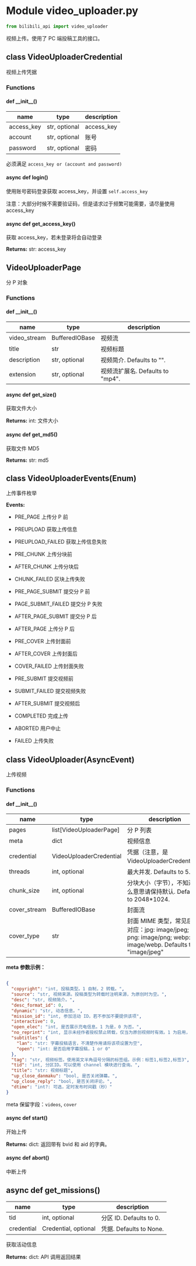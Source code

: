 # Module video_uploader.py

```python
from bilibili_api import video_uploader
```

视频上传。使用了 PC 端投稿工具的接口。

## class VideoUploaderCredential

视频上传凭据

### Functions

#### def \_\_init\_\_()

| name       | type          | description |
| ---------- | ------------- | ----------- |
| access_key | str, optional | access_key  |
| account    | str, optional | 账号        |
| password   | str, optional | 密码        |

必须满足 `access_key or (account and password)`

#### async def login()

使用账号密码登录获取 access_key，并设置 `self.access_key`

注意：大部分时候不需要验证码，但是请求过于频繁可能需要，请尽量使用 access_key

#### async def get_access_key()

获取 access_key，若未登录将会自动登录

**Returns:** str: access_key

## VideoUploaderPage

分 P 对象

### Functions

#### def \_\_init\_\_()

| name         | type           | description                      |
| ------------ | -------------- | -------------------------------- |
| video_stream | BufferedIOBase | 视频流                           |
| title        | str            | 视频标题                         |
| description  | str, optional  | 视频简介. Defaults to "".        |
| extension    | str, optional  | 视频流扩展名. Defaults to "mp4". |

#### async def get_size()

获取文件大小

**Returns:** int: 文件大小

#### async def get_md5()

获取文件 MD5

**Returns:** str: md5

## class VideoUploaderEvents(Enum)

上传事件枚举

 **Events:**

+ PRE_PAGE 上传分 P 前

+ PREUPLOAD 获取上传信息

+ PREUPLOAD_FAILED 获取上传信息失败

+ PRE_CHUNK 上传分块前

+ AFTER_CHUNK 上传分块后

+ CHUNK_FAILED 区块上传失败

+ PRE_PAGE_SUBMIT 提交分 P 前

+ PAGE_SUBMIT_FAILED 提交分 P 失败

+ AFTER_PAGE_SUBMIT 提交分 P 后

+ AFTER_PAGE 上传分 P 后

+ PRE_COVER 上传封面前

+ AFTER_COVER 上传封面后

+ COVER_FAILED 上传封面失败

+ PRE_SUBMIT 提交视频前

+ SUBMIT_FAILED 提交视频失败

+ AFTER_SUBMIT 提交视频后

+ COMPLETED 完成上传

+ ABORTED 用户中止

+ FAILED 上传失败

## class VideoUploader(AsyncEvent)

上传视频

### Functions

#### def \_\_init\_\_()

| name         | type                    | description                                                  |
| ------------ | ----------------------- | ------------------------------------------------------------ |
| pages        | list[VideoUploaderPage] | 分 P 列表                                                    |
| meta         | dict                    | 视频信息                                                     |
| credential   | VideoUploaderCredential | 凭据（注意，是 VideoUploaderCredential）                     |
| threads      | int, optional           | 最大并发. Defaults to 5.                                     |
| chunk_size   | int, optional           | 分块大小（字节），不知道什么意思请保持默认. Defaults to 2048*1024. |
| cover_stream | BufferedIOBase          | 封面流                                                       |
| cover_type   | str                     | 封面 MIME 类型，常见后缀对应：jpg: image/jpeg; png: image/png; webp: image/webp. Defaults to "image/jpeg" |

**meta 参数示例：**

```json

{
  "copyright": "int, 投稿类型。1 自制，2 转载。",
  "source": "str, 视频来源。投稿类型为转载时注明来源，为原创时为空。",
  "desc": "str, 视频简介。",
  "desc_format_id": 0,
  "dynamic": "str, 动态信息。",
  "mission_id": "int, 参加活动 ID，若不参加不要提供该项",
  "interactive": 0,
  "open_elec": "int, 是否展示充电信息。1 为是，0 为否。",
  "no_reprint": "int, 显示未经作者授权禁止转载，仅当为原创视频时有效。1 为启用，0 为关闭。",
  "subtitles": {
    "lan": "str: 字幕投稿语言，不清楚作用请将该项设置为空",
    "open": "int: 是否启用字幕投稿，1 or 0"
  },
  "tag": "str, 视频标签。使用英文半角逗号分隔的标签组。示例：标签1,标签2,标签3",
  "tid": "int, 分区ID。可以使用 channel 模块进行查询。",
  "title": "str: 视频标题",
  "up_close_danmaku": "bool, 是否关闭弹幕。",
  "up_close_reply": "bool, 是否关闭评论。",
  "dtime": "int?: 可选，定时发布时间戳（秒）"
}

```


meta 保留字段：`videos`, `cover`

#### async def start()

开始上传

**Returns:** dict: 返回带有 bvid 和 aid 的字典。

#### async def abort()

中断上传

## async def get_missions()

| name       | type                 | description             |
| ---------- | -------------------- | ----------------------- |
| tid        | int, optional        | 分区 ID. Defaults to 0. |
| credential | Credential, optional | 凭据. Defaults to None. |

获取活动信息

**Returns:** dict: API 调用返回结果
